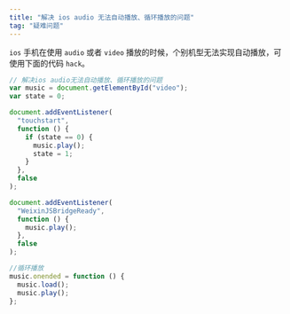 ```yaml
---
title: "解决 ios audio 无法自动播放、循环播放的问题"
tag: "疑难问题"
---
```


`ios` 手机在使用 `audio` 或者 `video` 播放的时候，个别机型无法实现自动播放，可使用下面的代码 `hack`。

```js
// 解决ios audio无法自动播放、循环播放的问题
var music = document.getElementById("video");
var state = 0;

document.addEventListener(
  "touchstart",
  function () {
    if (state == 0) {
      music.play();
      state = 1;
    }
  },
  false
);

document.addEventListener(
  "WeixinJSBridgeReady",
  function () {
    music.play();
  },
  false
);

//循环播放
music.onended = function () {
  music.load();
  music.play();
};
```
